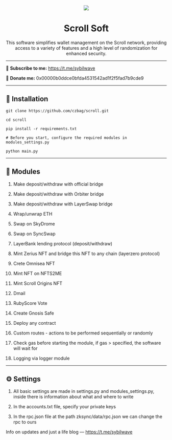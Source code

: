 <div align="center">
  <img src="https://i.imgur.com/Vaah2gJ.png"  />
  <h1>Scroll Soft</h1>
  <p>This software simplifies wallet management on the Scroll network, providing access to a variety of features and a high level of randomization for enhanced security.</p>
</div>

---

🔔 <b>Subscribe to me:</b> https://t.me/sybilwave

🤑 <b>Donate me:</b> 0x00000b0ddce0bfda4531542ad1f2f5fad7b9cde9

---
<h2>🚀 Installation</h2>

```
git clone https://github.com/czbag/scroll.git

cd scroll

pip install -r requirements.txt

# Before you start, configure the required modules in modules_settings.py

python main.py
```
---
<h2>🚨 Modules</h2>

1. Make deposit/withdraw with official bridge

2. Make deposit/withdraw with Orbiter bridge

3. Make deposit/withdraw with LayerSwap bridge

4. Wrap/unwrap ETH

5. Swap on SkyDrome

6. Swap on SyncSwap

7. LayerBank lending protocol (deposit/withdraw)

8. Mint Zerius NFT and bridge this NFT to any chain (layerzero protocol)

9. Crete Omnisea NFT

10. Mint NFT on NFTS2ME

11. Mint Scroll Origins NFT

12. Dmail

13. RubyScore Vote

14. Create Gnosis Safe

15. Deploy any contract

16. Custom routes - actions to be performed sequentially or randomly

17. Check gas before starting the module, if gas > specified, the software will wait for

18. Logging via logger module

---
<h2>⚙️ Settings</h2>

1) All basic settings are made in settings.py and modules_settings.py, inside there is information about what and where to write

2) In the accounts.txt file, specify your private keys

3) In the rpc.json file at the path zksync/data/rpc.json we can change the rpc to ours

Info on updates and just a life blog –– https://t.me/sybilwave
